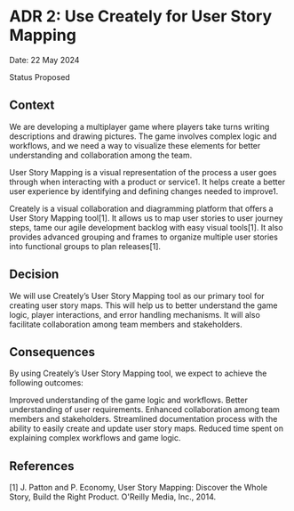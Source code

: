 # ADR 2: Use Creately for User Story Mapping
Date: 22 May 2024

Status
Proposed

## Context
We are developing a multiplayer game where players take turns writing descriptions and drawing pictures. The game involves complex logic and workflows, and we need a way to visualize these elements for better understanding and collaboration among the team.

User Story Mapping is a visual representation of the process a user goes through when interacting with a product or service1. It helps create a better user experience by identifying and defining changes needed to improve1.

Creately is a visual collaboration and diagramming platform that offers a User Story Mapping tool[1]. It allows us to map user stories to user journey steps, tame our agile development backlog with easy visual tools[1]. It also provides advanced grouping and frames to organize multiple user stories into functional groups to plan releases[1].

## Decision
We will use Creately’s User Story Mapping tool as our primary tool for creating user story maps. This will help us to better understand the game logic, player interactions, and error handling mechanisms. It will also facilitate collaboration among team members and stakeholders.

## Consequences
By using Creately’s User Story Mapping tool, we expect to achieve the following outcomes:

Improved understanding of the game logic and workflows.
Better understanding of user requirements.
Enhanced collaboration among team members and stakeholders.
Streamlined documentation process with the ability to easily create and update user story maps.
Reduced time spent on explaining complex workflows and game logic.

## References

[1] J. Patton and P. Economy, User Story Mapping: Discover the Whole Story, Build the Right Product. O'Reilly Media, Inc., 2014.

